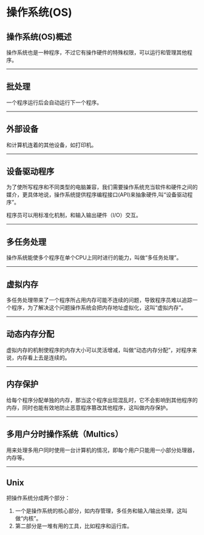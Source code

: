 # 操作系统(OS)

## 操作系统(OS)概述

操作系统也是一种程序，不过它有操作硬件的特殊权限，可以运行和管理其他程序。

---

## 批处理

一个程序运行后会自动运行下一个程序。

---

## 外部设备

和计算机连着的其他设备，如打印机。

---

## 设备驱动程序

为了使所写程序和不同类型的电脑兼容，我们需要操作系统充当软件和硬件之间的媒介，更具体地说，操作系统提供程序编程接口(API)来抽象硬件,叫“设备驱动程序”。

程序员可以用标准化机制，和输入输出硬件（I/O）交互。

---

## 多任务处理

操作系统能使多个程序在单个CPU上同时进行的能力，叫做“多任务处理”。

---

## 虚拟内存

多任务处理带来了一个程序所占用内存可能不连续的问题，导致程序员难以追踪一个程序，为了解决这个问题操作系统会把内存地址虚拟化，这叫“虚拟内存”。

---

## 动态内存分配

虚拟内存的机制使程序的内存大小可以灵活增减，叫做“动态内存分配”，对程序来说，内存看上去是连续的。

---

## 内存保护

给每个程序分配单独的内存，那当这个程序出现混乱时，它不会影响到其他程序的内存，同时也能有效地防止恶意程序篡改其他程序，这叫做内存保护。

---

## 多用户分时操作系统（Multics）

用来处理多用户同时使用一台计算机的情况，即每个用户只能用一小部分处理器，内存等。

---

## Unix

把操作系统分成两个部分：
1. 一个是操作系统的核心部分，如内存管理，多任务和输入/输出处理，这叫做“内核”。
2. 第二部分是一堆有用的工具，比如程序和运行库。
